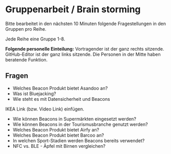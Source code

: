 # Gruppenarbeit / Brain storming

Bitte bearbeitet in den nächsten 10 Minuten folgende Fragestellungen in den Gruppen pro Reihe.

Jede Reihe eine Gruppe 1-8.

__Folgende personelle Einteilung:__ Vortragender ist der ganz rechts sitzende. GitHub-Editor ist der ganz links sitzende. Die Personen in der Mitte haben beratende Funktion.

## Fragen

* Welches Beacon Produkt bietet Asandoo an?
* Was ist Bluejacking?
* Wie steht es mit Datensicherheit und Beacons

IKEA Link (bzw. Video Link) einfügen.

* Wie können Beacons in Supermärkten eingesetzt werden?
* Wie können Beacons in der Tourismusbranche genutzt werden?
* Welches Beacon Produkt bietet Airfy an?
* Welches Beacon Produkt bietet Barcoo an?
* In welchen Sport-Stadien werden Beacons bereits verwendet?
* NFC vs. BLE - Äpfel mit Birnen vergleichen?
